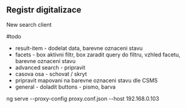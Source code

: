 ## Registr digitalizace
New search client

#todo
- result-item - dodelat data, barevne oznaceni stavu
- facets - box aktivni filtr, box zaradit query do filtru, vzhled facetu, barevne oznaceni stavu
- advanced search - pripravit
- casova osa - schovat / skryt
- pripravit mapovani na barevne oznaceni stavu dle CSMS
- general - doladit buttons - pismo, barva

ng serve --proxy-config proxy.conf.json --host 192.168.0.103

